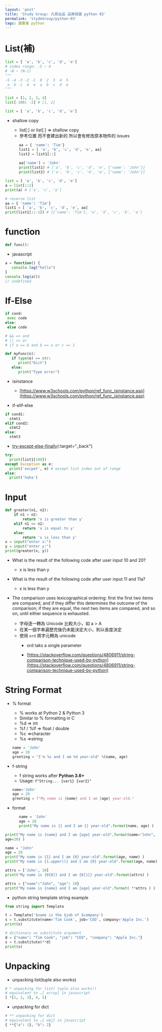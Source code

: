```yaml
---
layout: 'post'
title: 'Study Group: 凡哥出品 品質保證 python 03'
permalink: 'stydeGroup/python-03'
tags: 讀書會 python
---
```


# List(補)

~~~python
list = [ 'a', 'b', 'c', 'd', 'e']
# index range: -5 ~ 4
# -N ~ (N-1)
"""
-5 -4 -3 -2 -1  0  2  3  4  5
 a  b  c  d  e  a  b  c  d  e
"""
~~~

~~~python
list = [1, 2, 3, 4]
list[-100: -2] # [1, 2]
~~~

~~~py
list = [ 'a', 'b', 'c', 'd', 'e']

~~~

- shallow copy

   - list[:] or list[:] => shallow copy
   - 參考位置 而不會建出新的 所以會有修改原本物件的 issues

   ~~~py
      aa = { 'name': 'Tim'}
      list1 = [ 'a', 'b', 'c', 'd', 'e', aa]
      list2 = list1[::]
      
      aa['name'] = 'John'
      print(list1) # ['a', 'b', 'c', 'd', 'e', {'name': 'John'}]
      print(list2) # ['a', 'b', 'c', 'd', 'e', {'name': 'John'}]
   ~~~

~~~py
list = [ 'a', 'b', 'c', 'd', 'e']
a = list[::2]
print(a) # ['a', 'c', 'e']

# reverse list
aa = { 'name': 'Tim'}
list1 = [ 'a', 'b', 'c', 'd', 'e', aa]
print(list1[::-1]) # [{'name': 'Tim'}, 'e', 'd', 'c', 'b', 'a']
~~~



# function

~~~py
def func():
~~~

- javascript 

~~~javascript
a = function() {
   console.log("hello")
}
console.log(a())
// undefined

~~~

# If-Else

~~~py
if cond:
 exec code
else:
 else code

# && => and
# || => or
# if a == b and b == a or c == 1
~~~

~~~py
def myFunc(n):
   if type(e) == str:
      print("Dict")
   else:
      print("Type error") 
~~~

- isinstance

   - [https://www.w3schools.com/python/ref_func_isinstance.asp](https://www.w3schools.com/python/ref_func_isinstance.asp)

- if-elif-else

~~~py
if cond1:
  stmt1
elif cond2:
  stmt2
else:
  stmt3
~~~

- [try-except-else-finally](https://realpython.com/python-exceptions/#:~:text=The%20try%20and%20except%20block%20in%20Python%20is%20used%20to,normal%E2%80%9D%20part%20of%20the%20program.&text=This%20exception%20error%20will%20crash,your%20program%20responds%20to%20exceptions.){:target="_back"}



~~~py
try:
  print(list1[100])
except Exception as e:
  print('excpet', e) # except list index out of range
else:
  print('haha')
~~~

# Input

~~~py
def greater(n1, n2):
    if n1 > n2:
        return 'x is greater than y'
    elif n1 == n2:
        return 'x is equal to y'
    else: 
        return 'x is less than y'
x = input("enter x:")
y = input("enter y:")
print(greater(x, y))
~~~

- What is the result of the following code after user input 10 and 20?
    - x is less than y
- What is the result of the following code after user input 11 and 11a?
    - x is less than y

- The comparison uses lexicographical ordering: first the first two items are
compared, and if they differ this determines the outcome of the comparison; if they
are equal, the next two items are compared, and so on, until either sequence is
exhausted.

   - 字⺟逐⼀轉為 Unicode 比較⼤⼩，如 a > A
   - 在某⼀個字串遍歷完後仍未能決定⼤⼩，則以長度決定
   - 使⽤ `ord` 將字元轉為 unicode
      - ord taks a single parameter

      - [https://stackoverflow.com/questions/4806911/string-comparison-technique-used-by-python](https://stackoverflow.com/questions/4806911/string-comparison-technique-used-by-python)

# String Format

- % format

   * % works at Python 2 & Python 3
   * Similar to % formatting in C
   * %d => int
   * %f / %lf => float / double
   * %c =>character
   * %s =>string

   ~~~py
   name = 'John'
   age = 20
   greeting = "I'm %s and I am %d year-old" %(name, age)
   ~~~


- f-string

   * f string works after __Python 3.6+__
   * Usage: `f"String... {var1} {var2}"`

   ~~~py
   name='John'
   age = 20
   greeting = f"My name is {name} and I am {age} year-old."
   ~~~

- format

   ~~~py
      name = 'John'
      age = 20
      print("My name is {} and I am {} year-old".format(name, age) )
   ~~~

~~~py
print("My name is {name} and I am {age} year-old".format(name="John",
age=20) )

name = "John"
age = 20
print("My name is {1} and I am {0} year-old".format(age, name) )
print("My name is {1.upper()} and I am {0} year-old".format(age, name) )

attrs = ['John', 20]
print("My name is {0[0]} and I am {0[1]} year-old".format(attrs) )

attrs = {"name":"John", "age": 10}
print("My name is {name} and I am {age} year-old".format( **attrs ) )
~~~

- python string template string example

~~~py
from string import Template

t = Template('$name is the $job of $company')
s = t.substitute(name='Tim Cook', job='CEO', company='Apple Inc.')
print(s)

# dictionary as substitute argument
d = {"name": "Tim Cook", "job": "CEO", "company": "Apple Inc."}
s = t.substitute(**d)
print(s)
~~~


# Unpacking

- unpacking list(tuple also works)

~~~py
# * unpacking for list( tuple also works!)
# equivalent to …[ array] in javascript
[ *[1, 2, 3], 4, 5]
~~~

- unpacking for dict

~~~py
# ** unpacking for dict
# equivalent to …{ obj} in javascript
{ **{"a": 1}, "b": 2}
~~~